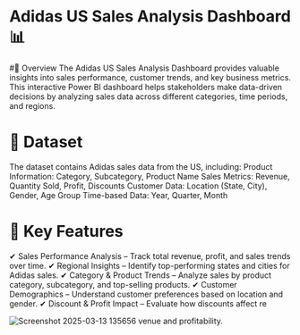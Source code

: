 # Adidas US Sales Analysis Dashboard 📊
#📌 Overview
 The Adidas US Sales Analysis Dashboard provides valuable insights into sales performance, customer trends, and key business metrics. This interactive Power BI dashboard helps stakeholders 
 make data-driven decisions by analyzing sales data across different categories, time periods, and regions.

# 📂 Dataset
The dataset contains Adidas sales data from the US, including:
Product Information: Category, Subcategory, Product Name
Sales Metrics: Revenue, Quantity Sold, Profit, Discounts
Customer Data: Location (State, City), Gender, Age Group
Time-based Data: Year, Quarter, Month
# 🎯 Key Features
✔ Sales Performance Analysis – Track total revenue, profit, and sales trends over time.
✔ Regional Insights – Identify top-performing states and cities for Adidas sales.
✔ Category & Product Trends – Analyze sales by product category, subcategory, and top-selling products.
✔ Customer Demographics – Understand customer preferences based on location and gender.
✔ Discount & Profit Impact – Evaluate how discounts affect re

![Screenshot 2025-03-13 135656](https://github.com/user-attachments/assets/093ed6fc-a01e-4fda-bacd-8e4519dbe331)
venue and profitability.
